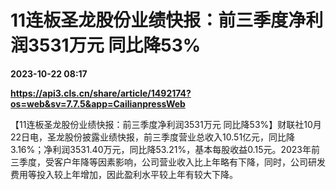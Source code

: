 # 11连板圣龙股份业绩快报：前三季度净利润3531万元 同比降53%

**2023-10-22 08:17**

**https://api3.cls.cn/share/article/1492174?os=web&sv=7.7.5&app=CailianpressWeb**

【11连板圣龙股份业绩快报：前三季度净利润3531万元 同比降53%】财联社10月22日电，圣龙股份披露业绩快报，前三季度营业总收入10.51亿元，同比降3.16%；净利润3531.40万元，同比降53.21%，基本每股收益0.15元。2023年前三季度，受客户年降等因素影响，公司营业收入比上年略有下降，同时，公司研发费用等投入较上年增加，因此盈利水平较上年有较大下降。